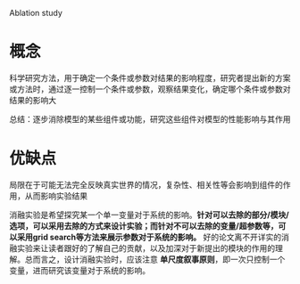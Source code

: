 Ablation study

# 概念

科学研究方法，用于确定一个条件或参数对结果的影响程度，研究者提出新的方案或方法时，通过逐一控制一个条件或参数，观察结果变化，确定哪个条件或参数对结果的影响大

总结：逐步消除模型的某些组件或功能，研究这些组件对模型的性能影响与其作用

# 优缺点

局限在于可能无法完全反映真实世界的情况，复杂性、相关性等会影响到组件的作用，从而影响实验结果

消融实验是希望探究某一个单一变量对于系统的影响。**针对可以去除的部分/模块/选项，可以采用去除的方式来设计实验；而针对不可以去除的变量/超参数等，可以采用grid search等方法来展示参数对于系统的影响。** 好的论文离不开详实的消融实验来让读者跟好的了解自己的贡献，以及加深对于新提出的模块的作用的理解。总而言之，设计消融实验时，应该注意 **单尺度叙事原则**，即一次只控制一个变量，进而研究该变量对于系统的影响。

